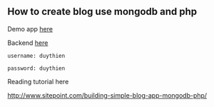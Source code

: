 How to create blog use mongodb and php
-------------

Demo app [here](http://phpmongodb-duythien.rhcloud.com)

Backend [here](http://phpmongodb-duythien.rhcloud.com/admin)

	username: duythien

	password: duythien
	
	
Reading tutorial here

http://www.sitepoint.com/building-simple-blog-app-mongodb-php/
